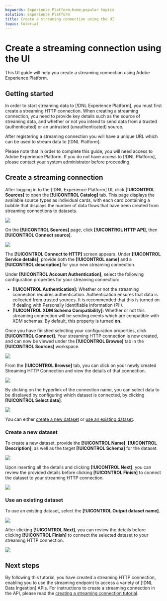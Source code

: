 ```yaml
---
keywords: Experience Platform;home;popular topics
solution: Experience Platform
title: Create a streaming connection using the UI
topic: tutorial
---
```


# Create a streaming connection using the UI

This UI guide will help you create a streaming connection using Adobe Experience Platform.

## Getting started

In order to start streaming data to [!DNL Experience Platform], you must first create a streaming HTTP connection. When creating a streaming connection, you need to provide key details such as the source of streaming data, and whether or not you intend to send data from a trusted (authenticated) or an untrusted (unauthenticated) source.

After registering a streaming connection you will have a unique URL which can be used to stream data to [!DNL Platform].

Please note that in order to complete this guide, you will need access to Adobe Experience Platform. If you do not have access to [!DNL Platform], please contact your system administrator before proceeding.

## Create a streaming connection

After logging in to the [!DNL Experience Platform] UI, click **[!UICONTROL Sources]** to open the **[!UICONTROL Catalog]** tab. This page displays the available source types as individual cards, with each card containing a bubble that displays the number of data flows that have been created from streaming connections to datasets. 

![](../images/streaming-ingestion/ui/click-sources.png)

On the **[!UICONTROL Sources]** page, click **[!UICONTROL HTTP API]**, then **[!UICONTROL Connect source]**. 

![](../images/streaming-ingestion/ui/click-connect-source.png)

The **[!UICONTROL Connect to HTTP]** screen appears. Under **[!UICONTROL Service details]**, provide both the **[!UICONTROL name]** and a **[!UICONTROL description]** for your new streaming connection.

Under **[!UICONTROL Account Authentication]**, select the following configuration properties for your streaming connection:

- **[!UICONTROL Authentication]:** Whether or not the streaming connection requires authentication. Authentication ensures that data is collected from trusted sources. It is recommended that this is turned on if dealing with Personally Identifiable Information (PII).
- **[!UICONTROL XDM Schema Compatibility]:** Whether or not this streaming connection will be sending events which are compatible with XDM schemas. By default, this property is turned **on**.

Once you have finished selecting your configuration properties, click **[!UICONTROL Connect]**. Your streaming HTTP connection is now created, and can now be viewed under the **[!UICONTROL Browse]** tab in the **[!UICONTROL Sources]** workspace.

![](../images/streaming-ingestion/ui/http-sources-details.png)

From the **[!UICONTROL Browse]** tab, you can click on your newly created Streaming HTTP Connection and view the details of that connection.

![](../images/streaming-ingestion/ui/browse-sources.png)

By clicking on the hyperlink of the connection name, you can select data to be displayed by configuring which dataset is connected, by clicking **[!UICONTROL Select data]**.

![](../images/streaming-ingestion/ui/select-data.png)

You can either [create a new dataset](#create-a-new-dataset) or [use an existing dataset](#use-an-existing-dataset). 

### Create a new dataset

To create a new dataset, provide the **[!UICONTROL Name]**, **[!UICONTROL Description]**, as well as the target **[!UICONTROL Schema]** for the dataset.

![](../images/streaming-ingestion/ui/create-new-dataset.png)

Upon inserting all the details and clicking **[!UICONTROL Next]**, you can review the provided details before clicking **[!UICONTROL Finish]** to connect the dataset to your streaming HTTP connection.

![](../images/streaming-ingestion/ui/review-create-new-dataset.png)

### Use an existing dataset

To use an existing dataset, select the **[!UICONTROL Output dataset name]**.

![](../images/streaming-ingestion/ui/use-existing-dataset.png)

After clicking **[!UICONTROL Next]**, you can review the details before clicking **[!UICONTROL Finish]** to connect the selected dataset to your streaming HTTP connection.

![](../images/streaming-ingestion/ui/review-existing-dataset.png)

## Next steps

By following this tutorial, you have created a streaming HTTP connection, enabling you to use the streaming endpoint to access a variety of [!DNL Data Ingestion] APIs. For instructions to create a streaming connection in the API, please read the [creating a streaming connection tutorial](../tutorials/create-streaming-connection.md).

